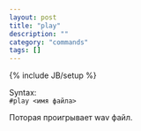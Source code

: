 ```yaml
---
layout: post
title: "play"
description: ""
category: "commands"
tags: []
---
```

{% include JB/setup %}

Syntax:  
`#play <имя файла>`

Поторая проигрывает wav файл.